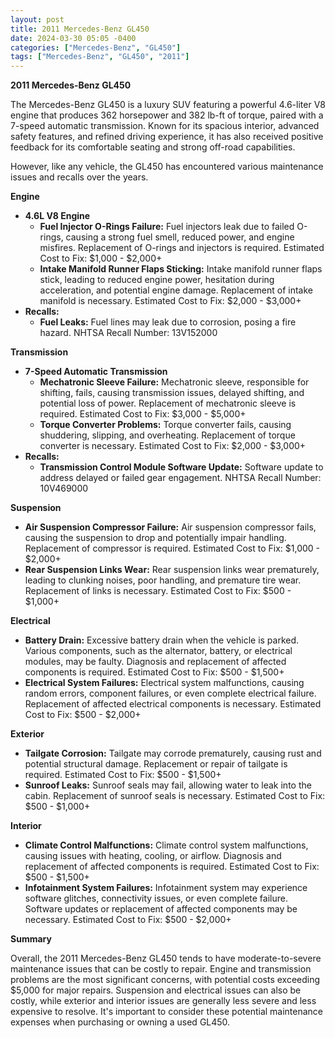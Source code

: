 ```yaml
---
layout: post
title: 2011 Mercedes-Benz GL450
date: 2024-03-30 05:05 -0400
categories: ["Mercedes-Benz", "GL450"]
tags: ["Mercedes-Benz", "GL450", "2011"]
---
```

**2011 Mercedes-Benz GL450**

The Mercedes-Benz GL450 is a luxury SUV featuring a powerful 4.6-liter V8 engine that produces 362 horsepower and 382 lb-ft of torque, paired with a 7-speed automatic transmission. Known for its spacious interior, advanced safety features, and refined driving experience, it has also received positive feedback for its comfortable seating and strong off-road capabilities.

However, like any vehicle, the GL450 has encountered various maintenance issues and recalls over the years.

**Engine**

* **4.6L V8 Engine**
    * **Fuel Injector O-Rings Failure:** Fuel injectors leak due to failed O-rings, causing a strong fuel smell, reduced power, and engine misfires. Replacement of O-rings and injectors is required. Estimated Cost to Fix: $1,000 - $2,000+
    * **Intake Manifold Runner Flaps Sticking:** Intake manifold runner flaps stick, leading to reduced engine power, hesitation during acceleration, and potential engine damage. Replacement of intake manifold is necessary. Estimated Cost to Fix: $2,000 - $3,000+
* **Recalls:**
    * **Fuel Leaks:** Fuel lines may leak due to corrosion, posing a fire hazard. NHTSA Recall Number: 13V152000

**Transmission**

* **7-Speed Automatic Transmission**
    * **Mechatronic Sleeve Failure:** Mechatronic sleeve, responsible for shifting, fails, causing transmission issues, delayed shifting, and potential loss of power. Replacement of mechatronic sleeve is required. Estimated Cost to Fix: $3,000 - $5,000+
    * **Torque Converter Problems:** Torque converter fails, causing shuddering, slipping, and overheating. Replacement of torque converter is necessary. Estimated Cost to Fix: $2,000 - $3,000+
* **Recalls:**
    * **Transmission Control Module Software Update:** Software update to address delayed or failed gear engagement. NHTSA Recall Number: 10V469000

**Suspension**

* **Air Suspension Compressor Failure:** Air suspension compressor fails, causing the suspension to drop and potentially impair handling. Replacement of compressor is required. Estimated Cost to Fix: $1,000 - $2,000+
* **Rear Suspension Links Wear:** Rear suspension links wear prematurely, leading to clunking noises, poor handling, and premature tire wear. Replacement of links is necessary. Estimated Cost to Fix: $500 - $1,000+

**Electrical**

* **Battery Drain:** Excessive battery drain when the vehicle is parked. Various components, such as the alternator, battery, or electrical modules, may be faulty. Diagnosis and replacement of affected components is required. Estimated Cost to Fix: $500 - $1,500+
* **Electrical System Failures:** Electrical system malfunctions, causing random errors, component failures, or even complete electrical failure. Replacement of affected electrical components is necessary. Estimated Cost to Fix: $500 - $2,000+

**Exterior**

* **Tailgate Corrosion:** Tailgate may corrode prematurely, causing rust and potential structural damage. Replacement or repair of tailgate is required. Estimated Cost to Fix: $500 - $1,500+
* **Sunroof Leaks:** Sunroof seals may fail, allowing water to leak into the cabin. Replacement of sunroof seals is necessary. Estimated Cost to Fix: $500 - $1,000+

**Interior**

* **Climate Control Malfunctions:** Climate control system malfunctions, causing issues with heating, cooling, or airflow. Diagnosis and replacement of affected components is required. Estimated Cost to Fix: $500 - $1,500+
* **Infotainment System Failures:** Infotainment system may experience software glitches, connectivity issues, or even complete failure. Software updates or replacement of affected components may be necessary. Estimated Cost to Fix: $500 - $2,000+

**Summary**

Overall, the 2011 Mercedes-Benz GL450 tends to have moderate-to-severe maintenance issues that can be costly to repair. Engine and transmission problems are the most significant concerns, with potential costs exceeding $5,000 for major repairs. Suspension and electrical issues can also be costly, while exterior and interior issues are generally less severe and less expensive to resolve. It's important to consider these potential maintenance expenses when purchasing or owning a used GL450.
